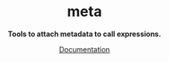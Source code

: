 <div align="center">

<h1>meta</h1>

**Tools to attach metadata to call expressions.**

[Documentation](https://MichaelOstermann.github.io/meta)

</div>
